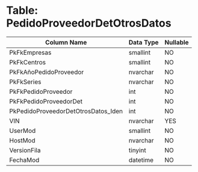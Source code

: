 # Table: PedidoProveedorDetOtrosDatos

| Column Name | Data Type | Nullable |
|-------------|-----------|----------|
| PkFkEmpresas | smallint | NO |
| PkFkCentros | smallint | NO |
| PkFkAñoPedidoProveedor | nvarchar | NO |
| PkFkSeries | nvarchar | NO |
| PkFkPedidoProveedor | int | NO |
| PkFkPedidoProveedorDet | int | NO |
| PkPedidoProveedorDetOtrosDatos_Iden | int | NO |
| VIN | nvarchar | YES |
| UserMod | smallint | NO |
| HostMod | nvarchar | NO |
| VersionFila | tinyint | NO |
| FechaMod | datetime | NO |
